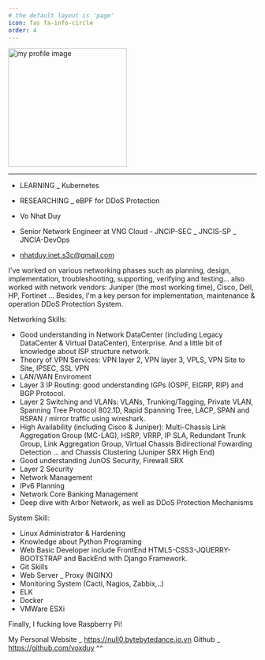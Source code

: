 ```yaml
---
# the default layout is 'page'
icon: fas fa-info-circle
order: 4
---
```


<img src="/commons/IMG_0093.JPG" alt="my profile image" style="width: 240px;">

---

- LEARNING _ Kubernetes
- RESEARCHING _ eBPF for DDoS Protection

- Vo Nhat Duy
- Senior Network Engineer at VNG Cloud - JNCIP-SEC _ JNCIS-SP _ JNCIA-DevOps
- nhatduy.inet.s3c@gmail.com

I've worked on various networking phases such as planning, design, implementation, troubleshooting, supporting, verifying and testing... also worked with network vendors: Juniper (the most working time), Cisco, Dell, HP, Fortinet … Besides, I'm a key person for implementation, maintenance & operation DDoS Protection System.

Networking Skills:
- Good understanding in Network DataCenter (including Legacy DataCenter & Virtual DataCenter), Enterprise. And a little bit of knowledge about ISP structure network.
- Theory of VPN Services: VPN layer 2, VPN layer 3, VPLS, VPN Site to Site, IPSEC, SSL VPN
- LAN/WAN Enviroment
- Layer 3 IP Routing: good understanding IGPs (OSPF, EIGRP, RIP) and BGP Protocol.
- Layer 2 Switching and VLANs: VLANs, Trunking/Tagging, Private VLAN, Spanning Tree Protocol 802.1D, Rapid Spanning Tree, LACP, SPAN and RSPAN / mirror traffic using wireshark.
- High Availability (including Cisco & Juniper): Multi-Chassis Link Aggregation Group (MC-LAG), HSRP, VRRP, IP SLA, Redundant Trunk Group, Link Aggregation Group, Virtual Chassis Bidirectional Fowarding Detection ... and Chassis Clustering (Juniper SRX High End)
- Good understanding JunOS Security, Firewall SRX
- Layer 2 Security
- Network Management
- IPv6 Planning
- Network Core Banking Management
- Deep dive with Arbor Network, as well as DDoS Protection Mechanisms

System Skill:
- Linux Administrator & Hardening
- Knowledge about Python Programing
- Web Basic Developer include FrontEnd HTML5-CSS3-JQUERRY-BOOTSTRAP and BackEnd with Django Framework.
- Git Skills
- Web Server _ Proxy (NGINX)
- Monitoring System (Cacti, Nagios, Zabbix,..)
- ELK
- Docker
- VMWare ESXi

Finally, I fucking love Raspberry Pi!

My Personal Website _ https://null0.bytebytedance.io.vn
Github _ https://github.com/voxduy
^^
